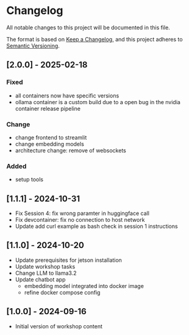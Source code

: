 # Changelog

All notable changes to this project will be documented in this file.

The format is based on [Keep a Changelog](https://keepachangelog.com/en/1.0.0/),
and this project adheres to [Semantic Versioning](https://semver.org/spec/v2.0.0.html).

## [2.0.0] - 2025-02-18

### Fixed

- all containers now have specific versions
- ollama container is a custom build due to a open bug in the nvidia container release pipeline

### Change

- change frontend to streamlit
- change embedding models
- architecture change: remove of websockets

### Added

- setup tools


## [1.1.1] - 2024-10-31

- Fix Session 4: fix wrong paramter in huggingface call
- Fix devcontainer: fix no connection to host network
- Update add curl example as bash check in session 1 instructions

## [1.1.0] - 2024-10-20

- Update prerequisites for jetson installation
- Update workshop tasks
- Change LLM to llama3.2
- Update chatbot app
    - embedding model integrated into docker image
    - refine docker compose config


## [1.0.0] - 2024-09-16

- Initial version of workshop content